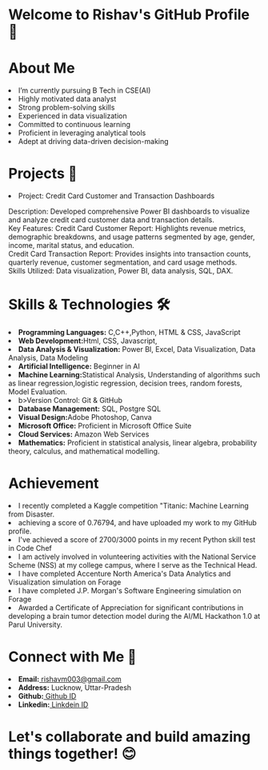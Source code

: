 # Welcome to Rishav's GitHub Profile 👋

# About Me 
<li> 
I’m currently pursuing B Tech in CSE(AI)
<li>Highly motivated data analyst
  <li>
Strong problem-solving skills
    <li>
Experienced in data visualization
      <li>
Committed to continuous learning
        <li>
Proficient in leveraging analytical tools
          <li>
Adept at driving data-driven decision-making
</li>

# Projects 🚀
<li>
  Project: Credit Card Customer and Transaction Dashboards

Description: Developed comprehensive Power BI dashboards to visualize and analyze credit card customer data and transaction details.<br>
Key Features:
Credit Card Customer Report: Highlights revenue metrics, demographic breakdowns, and usage patterns segmented by age, gender, income, marital status, and education.<br>
Credit Card Transaction Report: Provides insights into transaction counts, quarterly revenue, customer segmentation, and card usage methods.<br>
Skills Utilized: Data visualization, Power BI, data analysis, SQL, DAX.

</li>



# Skills & Technologies 🛠️
<li>
<b>Programming Languages:</b> C,C++,Python, HTML & CSS, JavaScript
<li>
<b>Web Development:</b>Html, CSS, Javascript,    
<li>
<b> Data Analysis & Visualization:</b> Power BI, Excel, Data Visualization, Data Analysis, Data Modeling
<li>
<b>Artificial Intelligence:</b> Beginner in AI
<li>
<b> Machine Learning:</b>Statistical Analysis, Understanding of algorithms such as linear regression,logistic regression, decision trees, random forests, Model Evaluation.
<li>
b>Version Control:</b> Git & GitHub
<li>
<b>Database Management:</b> SQL, Postgre SQL
<li>
<b>Visual Design:</b>Adobe Photoshop, Canva
<li>
<b> Microsoft Office:</b> Proficient in Microsoft Office Suite
<li>
<b>Cloud Services:</b> Amazon Web Services
<li>
<b> Mathematics:</b> Proficient in statistical analysis, linear algebra, probability theory, calculus, and
 mathematical modelling. 
</li>

 # Achievement
<li>
 I recently completed a Kaggle competition "Titanic: Machine Learning from Disaster.
<li>
 achieving a score of 0.76794, and have uploaded my work to my GitHub profile.
<li>
 I've achieved a score of 2700/3000 points in my recent Python skill test in Code Chef
<li>
 I am actively involved in volunteering activities with the National Service Scheme (NSS) at
 my college campus, where I serve as the Technical Head.
<li>
 I have completed Accenture North America's Data Analytics and Visualization simulation
 on Forage
<li>
 I have completed J.P. Morgan's Software Engineering simulation on Forage
<li>
 Awarded a Certificate of Appreciation for significant contributions in developing a brain tumor detection model during the AI/ML Hackathon 1.0 at Parul University.
</li>

 # Connect with Me 🤝
<li>
<b>Email:</b><a href="rishavm003@gmail.com"> rishavm003@gmail.com</a>
<li>
<b>Address:</b> Lucknow, Uttar-Pradesh
<li>
<b>Github:</b><a href="https://github.com/rishavm003"> Github ID</a>
<li>
<b>Linkedin:</b><a href="https://www.linkedin.com/in/rishav-mishra-a95a85224?lipi=urn%3Ali%3Apage%3Ad_flagship3_profile_view_base_contact_details%3BAOmZA9DNTj65hTvsJJqMjg%3D%3D"> Linkdein ID</a>
 </li>


 # Let's collaborate and build amazing things together! 😊
